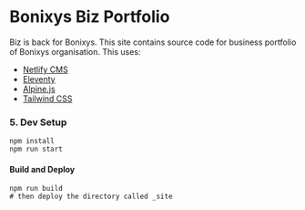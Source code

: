 # Bonixys Biz Portfolio
Biz is back for Bonixys. This site contains source code for business portfolio of Bonixys organisation.
This uses:

- [Netlify CMS](https://www.netlifycms.org/)
- [Eleventy](https://www.11ty.dev/)
- [Alpine.js](https://github.com/alpinejs/alpine)
- [Tailwind CSS](https://tailwindcss.com/)

### 5\. Dev Setup

```
npm install
npm run start
```

#### Build and Deploy

```
npm run build
# then deploy the directory called _site
```